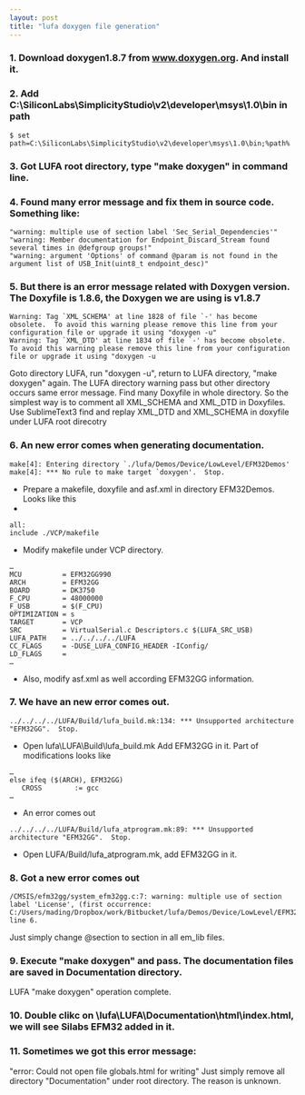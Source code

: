 ```yaml
---
layout: post
title: "lufa doxygen file generation"
---
```

### 1. Download doxygen1.8.7 from www.doxygen.org.  And install it.

### 2. Add C:\SiliconLabs\SimplicityStudio\v2\developer\msys\1.0\bin in path 

```
$ set path=C:\SiliconLabs\SimplicityStudio\v2\developer\msys\1.0\bin;%path%
```

### 3. Got LUFA root directory, type "make doxygen" in command line.

### 4. Found many error message and fix them in source code. Something like:

```
"warning: multiple use of section label 'Sec_Serial_Dependencies'"
"warning: Member documentation for Endpoint_Discard_Stream found several times in @defgroup groups!"
"warning: argument 'Options' of command @param is not found in the argument list of USB_Init(uint8_t endpoint_desc)"
```

### 5. But there is an error message related with Doxygen version. The Doxyfile is 1.8.6, the Doxygen we are using is v1.8.7

```
Warning: Tag `XML_SCHEMA' at line 1828 of file `-' has become obsolete.  To avoid this warning please remove this line from your configuration file or upgrade it using "doxygen -u" 
Warning: Tag `XML_DTD' at line 1834 of file `-' has become obsolete.       To avoid this warning please remove this line from your configuration file or upgrade it using "doxygen -u
```
Goto directory LUFA\, run "doxygen -u", return to LUFA directory, "make doxygen" again. The LUFA directory warning pass but other directory occurs same error message. Find many Doxyfile in whole directory.  So the simplest way is to comment all XML_SCHEMA and XML_DTD in Doxyfiles. Use SublimeText3 find and replay XML_DTD and XML_SCHEMA in doxyfile under LUFA root direcotry

### 6. An new error comes when generating documentation. 

```
make[4]: Entering directory `./lufa/Demos/Device/LowLevel/EFM32Demos'
make[4]: *** No rule to make target `doxygen'.  Stop.
```
* Prepare a makefile, doxyfile and asf.xml in directory EFM32Demos. Looks like this
* 
```
all:
include ./VCP/makefile
```
* Modify makefile under VCP directory.

```
…
MCU          = EFM32GG990
ARCH         = EFM32GG
BOARD        = DK3750
F_CPU        = 48000000
F_USB        = $(F_CPU)
OPTIMIZATION = s
TARGET       = VCP
SRC          = VirtualSerial.c Descriptors.c $(LUFA_SRC_USB)
LUFA_PATH    = ../../../../LUFA
CC_FLAGS     = -DUSE_LUFA_CONFIG_HEADER -IConfig/
LD_FLAGS     =
…
```
* Also, modify asf.xml as well according EFM32GG information.

### 7. We have an new  error comes out.

```
../../../../LUFA/Build/lufa_build.mk:134: *** Unsupported architecture "EFM32GG".  Stop.
```
* Open lufa\LUFA\Build\lufa_build.mk
Add EFM32GG in it.  Part of modifications looks like

```
…
else ifeq ($(ARCH), EFM32GG)
   CROSS        := gcc
…
```
* An error comes out

```
../../../../LUFA/Build/lufa_atprogram.mk:89: *** Unsupported architecture "EFM32GG".  Stop.
```
* Open LUFA/Build/lufa_atprogram.mk, add EFM32GG in it.

### 8. Got a new error comes out

```
/CMSIS/efm32gg/system_efm32gg.c:7: warning: multiple use of section label 'License', (first occurrence: C:/Users/mading/Dropbox/work/Bitbucket/lufa/Demos/Device/LowLevel/EFM32Demos/VCP/BSP/bsp_dk_3201.c, line 6.
```
Just simply change @section to section in all em_lib files. 

### 9. Execute "make doxygen" and pass. The documentation files are saved in Documentation directory. 
LUFA "make doxygen" operation complete.

### 10. Double clikc on \lufa\LUFA\Documentation\html\index.html, we will see Silabs EFM32 added in it.

### 11. Sometimes we got this error message:
"error: Could not open file globals.html for writing"
Just simply remove all directory "Documentation" under root directory. The reason is unknown. 


